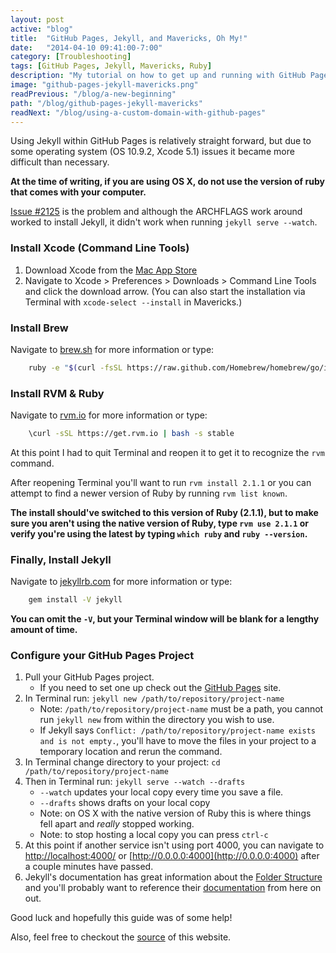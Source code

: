 ```yaml
---
layout: post
active: "blog"
title:  "GitHub Pages, Jekyll, and Mavericks, Oh My!"
date:   "2014-04-10 09:41:00-7:00"
category: [Troubleshooting]
tags: [GitHub Pages, Jekyll, Mavericks, Ruby]
description: "My tutorial on how to get up and running with GitHub Pages and Jekyll under OS X Mavericks."
image: "github-pages-jekyll-mavericks.png"
readPrevious: "/blog/a-new-beginning"
path: "/blog/github-pages-jekyll-mavericks"
readNext: "/blog/using-a-custom-domain-with-github-pages"
---
```


Using Jekyll within GitHub Pages is relatively straight forward, but due to some operating system (OS 10.9.2, Xcode 5.1) issues it became more difficult than necessary.

**At the time of writing, if you are using OS X, do not use the version of ruby that comes with your computer.**

[Issue #2125](https://github.com/jekyll/jekyll/issues/2125) is the problem and although the ARCHFLAGS work around worked to install Jekyll, it didn't work when running `jekyll serve --watch`.

### Install Xcode (Command Line Tools)
1. Download Xcode from the [Mac App Store](https://itunes.apple.com/us/app/xcode/id497799835?mt=12)
2. Navigate to Xcode > Preferences > Downloads > Command Line Tools and click the download arrow.
(You can also start the installation via Terminal with `xcode-select --install` in Mavericks.)

### Install Brew
Navigate to [brew.sh](http://brew.sh) for more information or type:
``` bash
	ruby -e "$(curl -fsSL https://raw.github.com/Homebrew/homebrew/go/install)"
```
### Install RVM & Ruby
Navigate to [rvm.io](https://rvm.io) for more information or type:
``` bash
	\curl -sSL https://get.rvm.io | bash -s stable
```
At this point I had to quit Terminal and reopen it to get it to recognize the `rvm` command.

After reopening Terminal you'll want to run `rvm install 2.1.1` or you can attempt to find a newer version of Ruby by running `rvm list known`.

**The install should've switched to this version of Ruby (2.1.1), but to make sure you aren't using the native version of Ruby, type `rvm use 2.1.1` or verify you're using the latest by typing `which ruby` and `ruby --version`.**


### Finally, Install Jekyll
Navigate to [jekyllrb.com](http://jekyllrb.com) for more information or type:
``` bash
	gem install -V jekyll
```
**You can omit the `-V`, but your Terminal window will be blank for a lengthy amount of time.**

### Configure your GitHub Pages Project
1. Pull your GitHub Pages project.
	- If you need to set one up check out the [GitHub Pages](https://pages.github.com) site.
2. In Terminal run: `jekyll new /path/to/repository/project-name`
	- Note: `/path/to/repository/project-name` must be a path, you cannot run `jekyll new` from within the directory you wish to use.
	- If Jekyll says `Conflict: /path/to/repository/project-name exists and is not empty.`, you'll have to move the files in your project to a temporary location and rerun the command.
3. In Terminal change directory to your project: `cd /path/to/repository/project-name`
4. Then in Terminal run: `jekyll serve --watch --drafts`
	- `--watch` updates your local copy every time you save a file.
	- `--drafts` shows drafts on your local copy
	- Note: on OS X with the native version of Ruby this is where things fell apart and *really* stopped working.
	- Note: to stop hosting a local copy you can press `ctrl-c`
5. At this point if another service isn't using port 4000, you can navigate to [http://localhost:4000/](http://localhost:4000/) or [http://0.0.0.0:4000](http://0.0.0.0:4000) after a couple minutes have passed.
6. Jekyll's documentation has great information about the [Folder Structure](http://jekyllrb.com/docs/structure/) and you'll probably want to reference their [documentation](http://jekyllrb.com/docs/home/) from here on out.

Good luck and hopefully this guide was of some help!

Also, feel free to checkout the [source](https://github.com/michaeljdeeb/michaeljdeeb.github.io) of this website.
